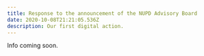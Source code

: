 ```yaml
---
title: Response to the announcement of the NUPD Advisory Board
date: 2020-10-08T21:21:05.536Z
description: Our first digital action.
---
```

Info coming soon.